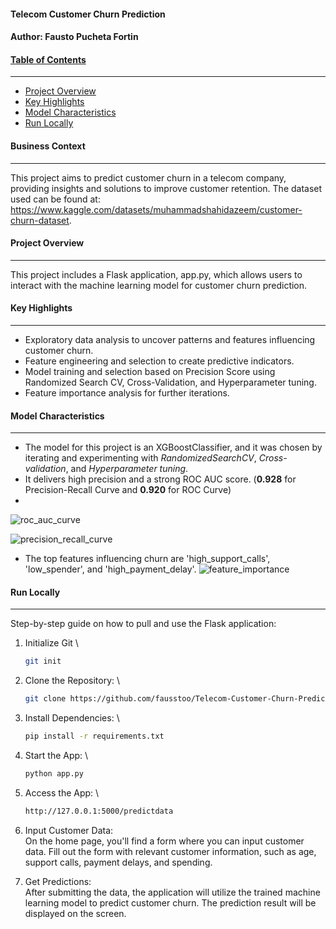 #### **Telecom Customer Churn Prediction**
#### Author: **Fausto Pucheta Fortin**


#### <u>**Table of Contents**</u>
---
- [Project Overview](#Project-Overview)
- [Key Highlights](#Key-Highlights)
- [Model Characteristics](#Model-Characteristics)
- [Run Locally](#Run-Locally)


#### **Business Context**
---
This project aims to predict customer churn in a telecom company, providing insights and solutions to improve customer retention. The dataset used can be found at: https://www.kaggle.com/datasets/muhammadshahidazeem/customer-churn-dataset. 


#### **Project Overview**
---
This project includes a Flask application, app.py, which allows users to interact with the machine learning model for customer churn prediction.


#### **Key Highlights**
---
- Exploratory data analysis to uncover patterns and features influencing customer churn.
- Feature engineering and selection to create predictive indicators.
- Model training and selection based on Precision Score using Randomized Search CV, Cross-Validation, and Hyperparameter tuning.
- Feature importance analysis for further iterations.


#### **Model Characteristics**
---
- The model for this project is an XGBoostClassifier, and it was chosen by iterating and experimenting with *RandomizedSearchCV*, *Cross-validation*, and *Hyperparameter tuning*.
- It delivers high precision and a strong ROC AUC score. (**0.928** for Precision-Recall Curve and **0.920** for ROC Curve)
- 
![roc_auc_curve](https://github.com/fausstoo/Telecom-Customer-Churn-Prediction/assets/59534169/1643e6ec-db6a-433b-ad8a-9420208590bc)

![precision_recall_curve](https://github.com/fausstoo/Telecom-Customer-Churn-Prediction/assets/59534169/b9f7ea54-aa8a-4a3c-a8d6-814ed63e3e0a)
  
- The top features influencing churn are 'high_support_calls', 'low_spender', and 'high_payment_delay'.
![feature_importance](https://github.com/fausstoo/Telecom-Customer-Churn-Prediction/assets/59534169/37ca26b7-c27a-451d-a93f-3afe05a2c7b1)


#### **Run Locally**
---
Step-by-step guide on how to pull and use the Flask application: 
1. Initialize Git \
   ```bash
   git init
   ```
   
3. Clone the Repository: \
   ```bash
   git clone https://github.com/fausstoo/Telecom-Customer-Churn-Prediction.git
   ```
   
5. Install Dependencies: \
   ```bash
   pip install -r requirements.txt
   ```
   
7. Start the App: \
   ```bash
   python app.py
   ```
   
9. Access the App: \
   ```bash
   http://127.0.0.1:5000/predictdata
   ```
   
11. Input Customer Data: \
On the home page, you'll find a form where you can input customer data. Fill out the form with relevant customer information, such as age, support calls, payment delays, and spending.

12. Get Predictions: \
After submitting the data, the application will utilize the trained machine learning model to predict customer churn. The prediction result will be displayed on the screen.
